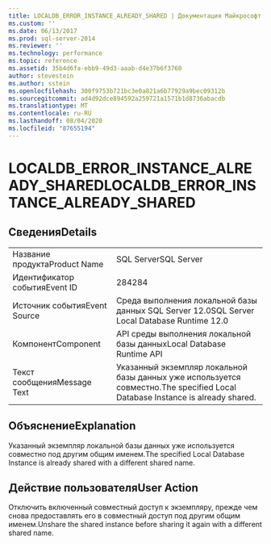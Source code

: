 ```yaml
---
title: LOCALDB_ERROR_INSTANCE_ALREADY_SHARED | Документация Майкрософт
ms.custom: ''
ms.date: 06/13/2017
ms.prod: sql-server-2014
ms.reviewer: ''
ms.technology: performance
ms.topic: reference
ms.assetid: 35b4d6fa-ebb9-49d3-aaab-d4e37b6f3760
author: stevestein
ms.author: sstein
ms.openlocfilehash: 300f9753b721bc3e0a821a6b77929a9bec09312b
ms.sourcegitcommit: ad4d92dce894592a259721a1571b1d8736abacdb
ms.translationtype: MT
ms.contentlocale: ru-RU
ms.lasthandoff: 08/04/2020
ms.locfileid: "87655194"
---
```

# <a name="localdb_error_instance_already_shared"></a><span data-ttu-id="41d30-102">LOCALDB_ERROR_INSTANCE_ALREADY_SHARED</span><span class="sxs-lookup"><span data-stu-id="41d30-102">LOCALDB_ERROR_INSTANCE_ALREADY_SHARED</span></span>
    
## <a name="details"></a><span data-ttu-id="41d30-103">Сведения</span><span class="sxs-lookup"><span data-stu-id="41d30-103">Details</span></span>  
  
|||  
|-|-|  
|<span data-ttu-id="41d30-104">Название продукта</span><span class="sxs-lookup"><span data-stu-id="41d30-104">Product Name</span></span>|<span data-ttu-id="41d30-105">SQL Server</span><span class="sxs-lookup"><span data-stu-id="41d30-105">SQL Server</span></span>|  
|<span data-ttu-id="41d30-106">Идентификатор события</span><span class="sxs-lookup"><span data-stu-id="41d30-106">Event ID</span></span>|<span data-ttu-id="41d30-107">284</span><span class="sxs-lookup"><span data-stu-id="41d30-107">284</span></span>|  
|<span data-ttu-id="41d30-108">Источник события</span><span class="sxs-lookup"><span data-stu-id="41d30-108">Event Source</span></span>|<span data-ttu-id="41d30-109">Среда выполнения локальной базы данных SQL Server 12.0</span><span class="sxs-lookup"><span data-stu-id="41d30-109">SQL Server Local Database Runtime 12.0</span></span>|  
|<span data-ttu-id="41d30-110">Компонент</span><span class="sxs-lookup"><span data-stu-id="41d30-110">Component</span></span>|<span data-ttu-id="41d30-111">API среды выполнения локальной базы данных</span><span class="sxs-lookup"><span data-stu-id="41d30-111">Local Database Runtime API</span></span>|  
|<span data-ttu-id="41d30-112">Текст сообщения</span><span class="sxs-lookup"><span data-stu-id="41d30-112">Message Text</span></span>|<span data-ttu-id="41d30-113">Указанный экземпляр локальной базы данных уже используется совместно.</span><span class="sxs-lookup"><span data-stu-id="41d30-113">The specified Local Database Instance is already shared.</span></span>|  
  
## <a name="explanation"></a><span data-ttu-id="41d30-114">Объяснение</span><span class="sxs-lookup"><span data-stu-id="41d30-114">Explanation</span></span>  
 <span data-ttu-id="41d30-115">Указанный экземпляр локальной базы данных уже используется совместно под другим общим именем.</span><span class="sxs-lookup"><span data-stu-id="41d30-115">The specified Local Database Instance is already shared with a different shared name.</span></span>  
  
## <a name="user-action"></a><span data-ttu-id="41d30-116">Действие пользователя</span><span class="sxs-lookup"><span data-stu-id="41d30-116">User Action</span></span>  
 <span data-ttu-id="41d30-117">Отключить включенный совместный доступ к экземпляру, прежде чем снова предоставлять его в совместный доступ под другим общим именем.</span><span class="sxs-lookup"><span data-stu-id="41d30-117">Unshare the shared instance before sharing it again with a different shared name.</span></span>  
  
  
